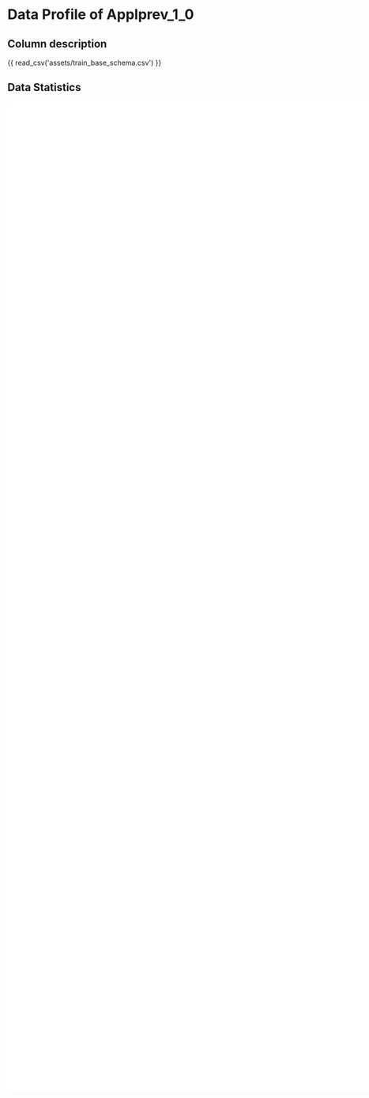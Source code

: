 # Data Profile of Applprev_1_0

## Column description

{{ read_csv('assets/train_base_schema.csv') }}

## Data Statistics

<iframe width=2800, height=2000 frameBorder=0 src="../assets/train_base_report.html"></iframe>

    
